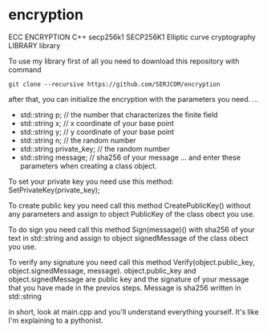 # encryption
ECC ENCRYPTION C++  secp256k1 SECP256K1 Elliptic curve cryptography LIBRARY library

To use my library first of all you need to download this repository with command 

`git clone --recursive https://github.com/SERJCOM/encryption`

after that, you can initialize the encryption with the parameters you need.
...
- std::string p; // the number that characterizes the finite field
- std::string x; // x coordinate of your base point
- std::string y; // y coordinate of your base point
- std::string n; // the random number
- std::string private_key; // the random number
- std::string message; // sha256 of your message
...
and enter these parameters when creating a class object.

To set your private key you need use this method: SetPrivateKey(private_key);

To create public key you need call this method CreatePublicKey() without any parameters and assign to object PublicKey of the class obect you use.

To do sign you need call this method Sign(message)() with sha256 of your text in std::string  and assign to object signedMessage of the class obect you use.

To verify any signature you need call this method Verify(object.public_key, object.signedMessage, message). object.public_key and object.signedMessage are public key and the signature of your message that you have made in the previos steps.
Message is sha256 written in std::string

in short, look at main.cpp and you'll understand everything yourself. It's like I'm explaining to a pythonist.


